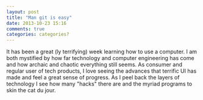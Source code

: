```yaml
---
layout: post
title: "Man git is easy"
date: 2013-10-23 15:16
comments: true
categories: categories?
---
```

It has been a great (ly terrifying) week learning how to use a computer.  I am both mystified by how far technology and computer engineering has come and how archaic and chaotic everything still seems. As consumer and regular user of tech products, I love seeing the advances that terrific UI has made and feel a great sense of progress. As I peel back the layers of technology I see how many "hacks" there are and the myriad programs to skin the cat du jour. 
